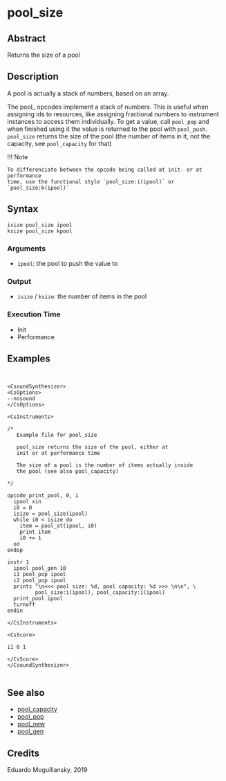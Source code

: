 # pool_size

## Abstract

Returns the size of a pool

## Description

A pool is actually a stack of numbers, based on an array.

The pool_ opcodes implement a stack of numbers. This is useful when assigning
ids to resources, like assigning fractional numbers to instrument instances to
access them individually. To get a value, call `pool_pop` and when finished
using it the value is returned to the pool with `pool_push`. `pool_size` returns
the size of the pool (the number of items in it, not the capacity, see
`pool_capacity` for that)

!!! Note

    To differenciate between the opcode being called at init- or at performance
    time, use the functional style `pool_size:i(ipool)` or `pool_size:k(ipool)`

## Syntax

    isize pool_size ipool
    ksize pool_size kpool

### Arguments

* `ipool`: the pool to push the value to

### Output

* `isize` / `ksize`: the number of items in the pool


### Execution Time

* Init
* Performance

## Examples

```csound


<CsoundSynthesizer>
<CsOptions>
--nosound
</CsOptions>

<CsInstruments>

/*
   Example file for pool_size

   pool_size returns the size of the pool, either at 
   init or at performance time

   The size of a pool is the number of items actually inside
   the pool (see also pool_capacity)

*/

opcode print_pool, 0, i
  ipool xin
  i0 = 0
  isize = pool_size(ipool)
  while i0 < isize do
    item = pool_at(ipool, i0)
    print item
    i0 += 1
  od
endop

instr 1
  ipool pool_gen 10
  i1 pool_pop ipool
  i2 pool_pop ipool
  prints "\n<<< pool size: %d, pool capacity: %d >>> \n\n", \
         pool_size:i(ipool), pool_capacity:i(ipool)
  print_pool ipool
  turnoff
endin

</CsInstruments>

<CsScore>

i1 0 1

</CsScore>
</CsoundSynthesizer>


```

## See also

* [pool_capacity](pool_capacity.md)
* [pool_pop](pool_pop.md)
* [pool_new](pool_new.md)
* [pool_gen](pool_gen.md)


## Credits

Eduardo Moguillansky, 2019
